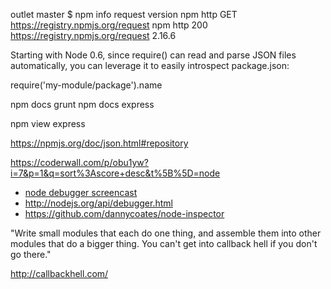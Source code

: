 outlet master $ npm info request version
npm http GET https://registry.npmjs.org/request
npm http 200 https://registry.npmjs.org/request
2.16.6


Starting with Node 0.6, since require() can read and parse JSON files automatically, you can leverage it to easily introspect package.json:

require('my-module/package').name

npm docs grunt
npm docs express

npm view express

https://npmjs.org/doc/json.html#repository

https://coderwall.com/p/obu1yw?i=7&p=1&q=sort%3Ascore+desc&t%5B%5D=node


- [node debugger screencast](https://vimeo.com/19465332)
- http://nodejs.org/api/debugger.html
- https://github.com/dannycoates/node-inspector


"Write small modules that each do one thing, and assemble them into other modules that do a bigger thing. You can't get into callback hell if you don't go there."

http://callbackhell.com/